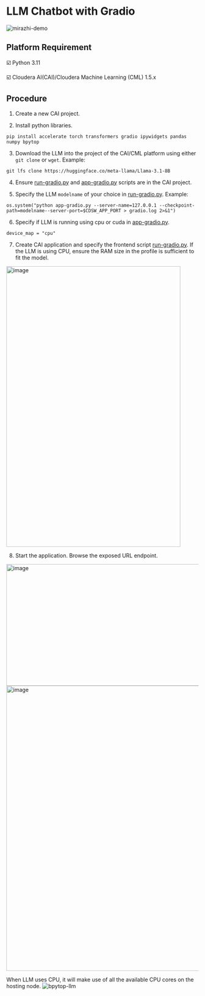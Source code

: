 # LLM Chatbot with Gradio

![mirazhi-demo](https://github.com/user-attachments/assets/447bdd44-73ff-42ee-a179-b26be2ce8db4)

## Platform Requirement
☑️ Python 3.11

☑️ Cloudera AI(CAI)/Cloudera Machine Learning (CML) 1.5.x

## Procedure

1. Create a new CAI project.
   
2. Install python libraries.
  ```
  pip install accelerate torch transformers gradio ipywidgets pandas numpy bpytop
  ```

3. Download the LLM into the project of the CAI/CML platform using either `git clone` or `wget`.
Example:
  ```
  git lfs clone https://huggingface.co/meta-llama/Llama-3.1-8B
  ```

4. Ensure [run-gradio.py](run-gradio.py) and [app-gradio.py](app-gradio.py) scripts are in the CAI project.

5. Specify the LLM `modelname` of your choice in [run-gradio.py](run-gradio.py).
Example:
  ```
  os.system("python app-gradio.py --server-name=127.0.0.1 --checkpoint-path=modelname--server-port=$CDSW_APP_PORT > gradio.log 2>&1")
  ```

6. Specify if LLM is running using cpu or cuda in [app-gradio.py](app-gradio.py).
  ```
  device_map = "cpu"
  ```
 
7. Create CAI application and specify the frontend script [run-gradio.py](run-gradio.py). If the LLM is using CPU, ensure the RAM size in the profile is sufficient to fit the model.
<img width="456" height="734" alt="image" src="https://github.com/user-attachments/assets/69ba8fb5-3b7e-4953-91f7-728f561332f3" />

8. Start the application. Browse the exposed URL endpoint.
<img width="669" height="318" alt="image" src="https://github.com/user-attachments/assets/82646a28-c8d6-4f10-95a4-9bb84389289a" />
<img width="669" height="746" alt="image" src="https://github.com/user-attachments/assets/882ead4c-78cb-4d39-94cf-dd394ba792b1" />

  When LLM uses CPU, it will make use of all the available CPU cores on the hosting node.
![bpytop-llm](https://github.com/user-attachments/assets/c70c3097-06a5-42b0-ac2c-66b74dba6a2e)

